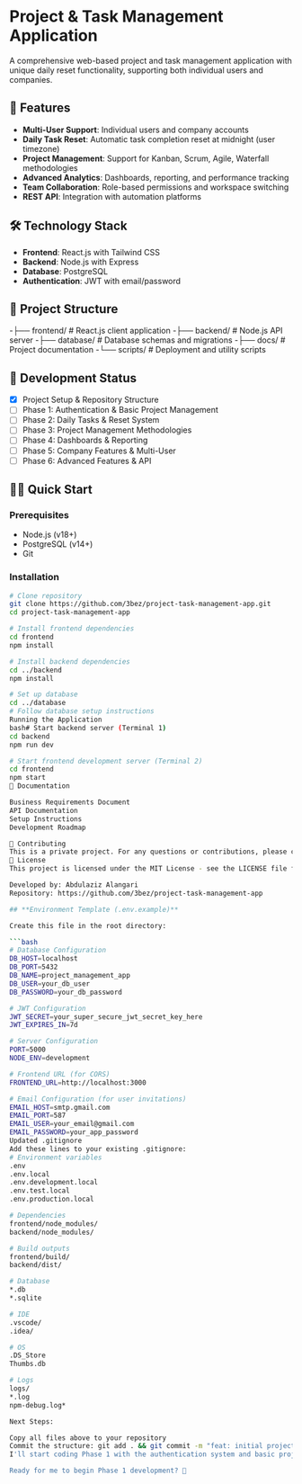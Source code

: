 # Project & Task Management Application

A comprehensive web-based project and task management application with unique daily reset functionality, supporting both individual users and companies.

## 🚀 Features

- **Multi-User Support**: Individual users and company accounts
- **Daily Task Reset**: Automatic task completion reset at midnight (user timezone)
- **Project Management**: Support for Kanban, Scrum, Agile, Waterfall methodologies
- **Advanced Analytics**: Dashboards, reporting, and performance tracking
- **Team Collaboration**: Role-based permissions and workspace switching
- **REST API**: Integration with automation platforms

## 🛠️ Technology Stack

- **Frontend**: React.js with Tailwind CSS
- **Backend**: Node.js with Express
- **Database**: PostgreSQL
- **Authentication**: JWT with email/password

## 📁 Project Structure
-├── frontend/          # React.js client application
-├── backend/           # Node.js API server
-├── database/          # Database schemas and migrations
-├── docs/              # Project documentation
-└── scripts/           # Deployment and utility scripts

## 🚦 Development Status

- [x] Project Setup & Repository Structure
- [ ] Phase 1: Authentication & Basic Project Management
- [ ] Phase 2: Daily Tasks & Reset System
- [ ] Phase 3: Project Management Methodologies
- [ ] Phase 4: Dashboards & Reporting
- [ ] Phase 5: Company Features & Multi-User
- [ ] Phase 6: Advanced Features & API

## 🏃‍♂️ Quick Start

### Prerequisites
- Node.js (v18+)
- PostgreSQL (v14+)
- Git

### Installation
```bash
# Clone repository
git clone https://github.com/3bez/project-task-management-app.git
cd project-task-management-app

# Install frontend dependencies
cd frontend
npm install

# Install backend dependencies
cd ../backend
npm install

# Set up database
cd ../database
# Follow database setup instructions
Running the Application
bash# Start backend server (Terminal 1)
cd backend
npm run dev

# Start frontend development server (Terminal 2)  
cd frontend
npm start
📖 Documentation

Business Requirements Document
API Documentation
Setup Instructions
Development Roadmap

🤝 Contributing
This is a private project. For any questions or contributions, please contact the project maintainer.
📄 License
This project is licensed under the MIT License - see the LICENSE file for details.

Developed by: Abdulaziz Alangari
Repository: https://github.com/3bez/project-task-management-app

## **Environment Template (.env.example)**

Create this file in the root directory:

```bash
# Database Configuration
DB_HOST=localhost
DB_PORT=5432
DB_NAME=project_management_app
DB_USER=your_db_user
DB_PASSWORD=your_db_password

# JWT Configuration
JWT_SECRET=your_super_secure_jwt_secret_key_here
JWT_EXPIRES_IN=7d

# Server Configuration
PORT=5000
NODE_ENV=development

# Frontend URL (for CORS)
FRONTEND_URL=http://localhost:3000

# Email Configuration (for user invitations)
EMAIL_HOST=smtp.gmail.com
EMAIL_PORT=587
EMAIL_USER=your_email@gmail.com
EMAIL_PASSWORD=your_app_password
Updated .gitignore
Add these lines to your existing .gitignore:
# Environment variables
.env
.env.local
.env.development.local
.env.test.local
.env.production.local

# Dependencies
frontend/node_modules/
backend/node_modules/

# Build outputs
frontend/build/
backend/dist/

# Database
*.db
*.sqlite

# IDE
.vscode/
.idea/

# OS
.DS_Store
Thumbs.db

# Logs
logs/
*.log
npm-debug.log*

Next Steps:

Copy all files above to your repository
Commit the structure: git add . && git commit -m "feat: initial project structure setup"
I'll start coding Phase 1 with the authentication system and basic project management

Ready for me to begin Phase 1 development? 🎯
